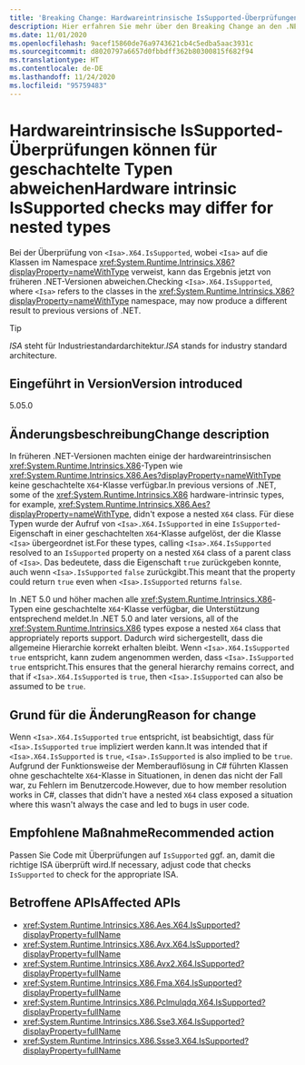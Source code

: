 ```yaml
---
title: 'Breaking Change: Hardwareintrinsische IsSupported-Überprüfungen können für geschachtelte Typen abweichen'
description: Hier erfahren Sie mehr über den Breaking Change an den .NET-Kernbibliotheken in .NET 5.0, durch den die Überprüfung von X64.IsSupported auf intrinsische Hardwarefunktionen jetzt gegebenenfalls andere Ergebnisse zurückgibt.
ms.date: 11/01/2020
ms.openlocfilehash: 9acef15860de76a9743621cb4c5edba5aac3931c
ms.sourcegitcommit: d8020797a6657d0fbbdff362b80300815f682f94
ms.translationtype: HT
ms.contentlocale: de-DE
ms.lasthandoff: 11/24/2020
ms.locfileid: "95759483"
---
```

# <a name="hardware-intrinsic-issupported-checks-may-differ-for-nested-types"></a><span data-ttu-id="abde6-103">Hardwareintrinsische IsSupported-Überprüfungen können für geschachtelte Typen abweichen</span><span class="sxs-lookup"><span data-stu-id="abde6-103">Hardware intrinsic IsSupported checks may differ for nested types</span></span>

<span data-ttu-id="abde6-104">Bei der Überprüfung von `<Isa>.X64.IsSupported`, wobei `<Isa>` auf die Klassen im Namespace <xref:System.Runtime.Intrinsics.X86?displayProperty=nameWithType> verweist, kann das Ergebnis jetzt von früheren .NET-Versionen abweichen.</span><span class="sxs-lookup"><span data-stu-id="abde6-104">Checking `<Isa>.X64.IsSupported`, where `<Isa>` refers to the classes in the <xref:System.Runtime.Intrinsics.X86?displayProperty=nameWithType> namespace, may now produce a different result to previous versions of .NET.</span></span>

> [!TIP]
> <span data-ttu-id="abde6-105">*ISA* steht für Industriestandardarchitektur.</span><span class="sxs-lookup"><span data-stu-id="abde6-105">*ISA* stands for industry standard architecture.</span></span>

## <a name="version-introduced"></a><span data-ttu-id="abde6-106">Eingeführt in Version</span><span class="sxs-lookup"><span data-stu-id="abde6-106">Version introduced</span></span>

<span data-ttu-id="abde6-107">5.0</span><span class="sxs-lookup"><span data-stu-id="abde6-107">5.0</span></span>

## <a name="change-description"></a><span data-ttu-id="abde6-108">Änderungsbeschreibung</span><span class="sxs-lookup"><span data-stu-id="abde6-108">Change description</span></span>

<span data-ttu-id="abde6-109">In früheren .NET-Versionen machten einige der hardwareintrinsischen <xref:System.Runtime.Intrinsics.X86>-Typen wie <xref:System.Runtime.Intrinsics.X86.Aes?displayProperty=nameWithType> keine geschachtelte `X64`-Klasse verfügbar.</span><span class="sxs-lookup"><span data-stu-id="abde6-109">In previous versions of .NET, some of the <xref:System.Runtime.Intrinsics.X86> hardware-intrinsic types, for example, <xref:System.Runtime.Intrinsics.X86.Aes?displayProperty=nameWithType>, didn't expose a nested `X64` class.</span></span> <span data-ttu-id="abde6-110">Für diese Typen wurde der Aufruf von `<Isa>.X64.IsSupported` in eine `IsSupported`-Eigenschaft in einer geschachtelten `X64`-Klasse aufgelöst, der die Klasse `<Isa>` übergeordnet ist.</span><span class="sxs-lookup"><span data-stu-id="abde6-110">For these types, calling `<Isa>.X64.IsSupported` resolved to an `IsSupported` property on a nested `X64` class of a parent class of `<Isa>`.</span></span> <span data-ttu-id="abde6-111">Das bedeutete, dass die Eigenschaft `true` zurückgeben konnte, auch wenn `<Isa>.IsSupported` `false` zurückgibt.</span><span class="sxs-lookup"><span data-stu-id="abde6-111">This meant that the property could return `true` even when `<Isa>.IsSupported` returns `false`.</span></span>

<span data-ttu-id="abde6-112">In .NET 5.0 und höher machen alle <xref:System.Runtime.Intrinsics.X86>-Typen eine geschachtelte `X64`-Klasse verfügbar, die Unterstützung entsprechend meldet.</span><span class="sxs-lookup"><span data-stu-id="abde6-112">In .NET 5.0 and later versions, all of the <xref:System.Runtime.Intrinsics.X86> types expose a nested `X64` class that appropriately reports support.</span></span> <span data-ttu-id="abde6-113">Dadurch wird sichergestellt, dass die allgemeine Hierarchie korrekt erhalten bleibt. Wenn `<Isa>.X64.IsSupported` `true` entspricht, kann zudem angenommen werden, dass `<Isa>.IsSupported` `true` entspricht.</span><span class="sxs-lookup"><span data-stu-id="abde6-113">This ensures that the general hierarchy remains correct, and that if `<Isa>.X64.IsSupported` is `true`, then `<Isa>.IsSupported` can also be assumed to be `true`.</span></span>

## <a name="reason-for-change"></a><span data-ttu-id="abde6-114">Grund für die Änderung</span><span class="sxs-lookup"><span data-stu-id="abde6-114">Reason for change</span></span>

<span data-ttu-id="abde6-115">Wenn `<Isa>.X64.IsSupported` `true` entspricht, ist beabsichtigt, dass für `<Isa>.IsSupported` `true` impliziert werden kann.</span><span class="sxs-lookup"><span data-stu-id="abde6-115">It was intended that if `<Isa>.X64.IsSupported` is `true`, `<Isa>.IsSupported` is also implied to be `true`.</span></span> <span data-ttu-id="abde6-116">Aufgrund der Funktionsweise der Memberauflösung in C# führten Klassen ohne geschachtelte `X64`-Klasse in Situationen, in denen das nicht der Fall war, zu Fehlern im Benutzercode.</span><span class="sxs-lookup"><span data-stu-id="abde6-116">However, due to how member resolution works in C#, classes that didn't have a nested `X64` class exposed a situation where this wasn't always the case and led to bugs in user code.</span></span>

## <a name="recommended-action"></a><span data-ttu-id="abde6-117">Empfohlene Maßnahme</span><span class="sxs-lookup"><span data-stu-id="abde6-117">Recommended action</span></span>

<span data-ttu-id="abde6-118">Passen Sie Code mit Überprüfungen auf `IsSupported` ggf. an, damit die richtige ISA überprüft wird.</span><span class="sxs-lookup"><span data-stu-id="abde6-118">If necessary, adjust code that checks `IsSupported` to check for the appropriate ISA.</span></span>

## <a name="affected-apis"></a><span data-ttu-id="abde6-119">Betroffene APIs</span><span class="sxs-lookup"><span data-stu-id="abde6-119">Affected APIs</span></span>

- <xref:System.Runtime.Intrinsics.X86.Aes.X64.IsSupported?displayProperty=fullName>
- <xref:System.Runtime.Intrinsics.X86.Avx.X64.IsSupported?displayProperty=fullName>
- <xref:System.Runtime.Intrinsics.X86.Avx2.X64.IsSupported?displayProperty=fullName>
- <xref:System.Runtime.Intrinsics.X86.Fma.X64.IsSupported?displayProperty=fullName>
- <xref:System.Runtime.Intrinsics.X86.Pclmulqdq.X64.IsSupported?displayProperty=fullName>
- <xref:System.Runtime.Intrinsics.X86.Sse3.X64.IsSupported?displayProperty=fullName>
- <xref:System.Runtime.Intrinsics.X86.Ssse3.X64.IsSupported?displayProperty=fullName>

<!--

### Category

Core .NET libraries

### Affected APIs

- `P:System.Runtime.Intrinsics.X86.Aes.X64.IsSupported`
- `P:System.Runtime.Intrinsics.X86.Avx.X64.IsSupported`
- `P:System.Runtime.Intrinsics.X86.Avx2.X64.IsSupported`
- `P:System.Runtime.Intrinsics.X86.Fma.X64.IsSupported`
- `P:System.Runtime.Intrinsics.X86.Pclmulqdq.X64.IsSupported`
- `P:System.Runtime.Intrinsics.X86.Sse3.X64.IsSupported`
- `P:System.Runtime.Intrinsics.X86.Ssse3.X64.IsSupported`

-->
